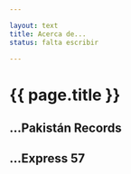 ```yaml
---

layout: text
title: Acerca de...
status: falta escribir

---
```


# {{ page.title }}

## ...Pakistán Records

## ...Express 57
